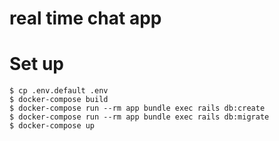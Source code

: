 # real time chat app

# Set up
```
$ cp .env.default .env
$ docker-compose build
$ docker-compose run --rm app bundle exec rails db:create
$ docker-compose run --rm app bundle exec rails db:migrate
$ docker-compose up
```
